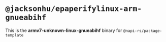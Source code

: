 # `@jacksonhu/epaperifylinux-arm-gnueabihf`

This is the **armv7-unknown-linux-gnueabihf** binary for `@napi-rs/package-template`
